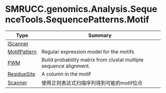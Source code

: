 ﻿
# SMRUCC.genomics.Analysis.SequenceTools.SequencePatterns.Motif

|Type|Summary|
|----|-------|
|[IScanner](./IScanner.md)||
|[MotifPattern](./MotifPattern.md)|Regular expression model for the motifs|
|[PWM](./PWM.md)|Build probability matrix from clustal multiple sequence alignment.|
|[ResidueSite](./ResidueSite.md)|A column in the motif|
|[Scanner](./Scanner.md)|使用正则表达式扫描序列得到可能的motif位点|


